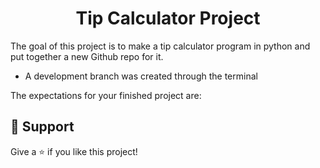 <h1 align="center"><Pyhton Tip Calculator>Tip Calculator Project</h1>

<p align="center"><project-description></p>

The goal of this project is to make a tip calculator program in python and put together a new Github repo for it.

- A development branch was created through the terminal

The expectations for your finished project are:


## 🤝 Support

Give a ⭐️ if you like this project!